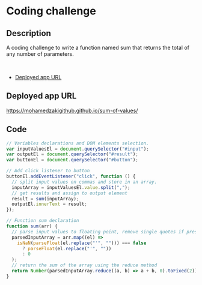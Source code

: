# Coding challenge

## Description

A coding challenge to write a function named sum that returns the total of any number of parameters.

<br>

- [Deployed app URL](#Deployed-app-URL)

## Deployed app URL

https://mohamedzakigithub.github.io/sum-of-values/

## Code

```javascript
// Variables declarations and DOM elements selection.
var inputValuesEl = document.querySelector("#input");
var outputEl = document.querySelector("#result");
var buttonEl = document.querySelector("#button");

// Add click listener to button
buttonEl.addEventListener("click", function () {
  // split input values on commas and store in an array.
  inputArray = inputValuesEl.value.split(",");
  // get results and assign to output element
  result = sum(inputArray);
  outputEl.innerText = result;
});

// Function sum declaration
function sum(arr) {
  // parse input values to floating point, remove single quotes if present and check if value is a number
  parsedInputArray = arr.map((el) =>
    isNaN(parseFloat(el.replace("'", ""))) === false
      ? parseFloat(el.replace("'", ""))
      : 0
  );
  // return the sum of the array using the reduce method
  return Number(parsedInputArray.reduce((a, b) => a + b, 0).toFixed(2));
}
```
